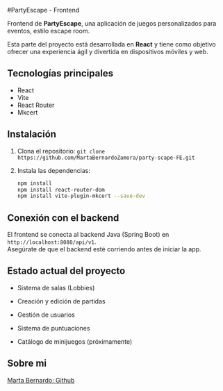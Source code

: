 #PartyEscape - Frontend

Frontend de **PartyEscape**, una aplicación de juegos personalizados para eventos, estilo escape room.

Esta parte del proyecto está desarrollada en **React** y tiene como objetivo ofrecer una experiencia ágil y divertida en dispositivos móviles y web.

## Tecnologías principales

- React
- Vite
- React Router
- Mkcert

## Instalación

1. Clona el repositorio:
    `git clone https://github.com/MartaBernardoZamora/party-scape-FE.git`
    
2. Instala las dependencias:
    
    ```bash    
    npm install
    npm install react-router-dom
    npm install vite-plugin-mkcert --save-dev
    ```
    

## Conexión con el backend

El frontend se conecta al backend Java (Spring Boot) en `http://localhost:8080/api/v1`.  
Asegúrate de que el backend esté corriendo antes de iniciar la app.

## Estado actual del proyecto

-  Sistema de salas (Lobbies)
    
-  Creación y edición de partidas
    
-  Gestión de usuarios
    
-  Sistema de puntuaciones
    
-  Catálogo de minijuegos (próximamente)
    

## Sobre mi

[Marta Bernardo: Github](https://github.com/MartaBernardoZamora)
